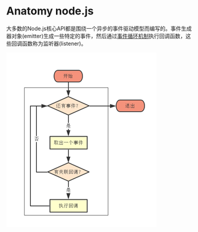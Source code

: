 # Anatomy node.js

大多数的Node.js核心API都是围绕一个异步的事件驱动模型而编写的。事件生成器对象(emitter)生成一些特定的事件，然后通过<a href='#tick'>事件循环机制</a>执行回调函数，这些回调函数称为监听器(listener)。



<a name='tick'></a>
![](/assets/tick流程图.png)